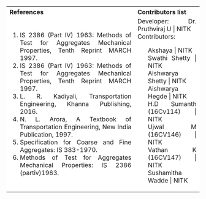 <table style="text-align:justify;">
<tr style="background-color: white">
<th>References</th>
<th>Contributors list</th>
</tr>
<tr style="text-align:justify;padding-top:0px;background-color: white">
<td style="text-align:justify;padding-top:0px">
<ol style="padding-top:0px">
  <li>IS 2386 (Part IV) 1963: Methods of Test for Aggregates Mechanical Properties, Tenth Reprint MARCH 1997.</li>
  <li>IS 2386 (Part IV) 1963: Methods of Test for Aggregates Mechanical Properties, Tenth Reprint MARCH 1997.</li>
  <li>L. R. Kadiyali, Transportation Engineering, Khanna Publishing, 2016.</li>
  <li>N. L. Arora, A Textbook of Transportation Engineering, New India Publication, 1997.</li>
  <li>Specification for Coarse and Fine Aggregates: IS 383-1970.</li>
  <li>Methods of Test for Aggregates Mechanical Properties: IS 2386 (partiv)1963.</li>
</ol>
</td>
<td style="text-align:justify;padding-top:0px">Developer: Dr. Pruthviraj U | NITK</br>
Contributors:
<ul style="list-style-type: none;">
<li>Akshaya | NITK</li>
<li>Swathi Shetty | NITK</li>
<li>Aishwarya Shetty | NITK</li>
<li>Aishwarya Hegde | NITK</li>
<li>H.D Sumanth (16Cv114) | NITK</li>
<li>Ujwal M (16CV146) | NITK</li>
<li>Vathan K (16CV147) | NITK</li>
<li>Sushamitha Wadde | NITK</li>
</ul></td>
</tr>
</table>
 
 


 
 


